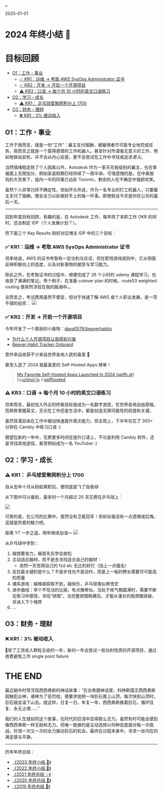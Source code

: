 [..](/)

2025-01-01

# 2024 年终小结 🦫

# 目标回顾

-   [O1：工作・事业](#o1%EF%BC%9A%E5%B7%A5%E4%BD%9C%E3%83%BB%E4%BA%8B%E4%B8%9A)
    -   [✅ KR1：运维 -> 考取 AWS SysOps Administrator 证书](#%E2%9C%85kr1%EF%BC%9A%E8%BF%90%E7%BB%B4%E8%80%83%E5%8F%96-aws-sysops-administrator%E8%AF%81%E4%B9%A6)
    -   [✅ KR2：开发 -> 开启一个开源项目](#%E2%9C%85kr2%EF%BC%9A%E5%BC%80%E5%8F%91%E5%BC%80%E5%90%AF%E4%B8%80%E4%B8%AA%E5%BC%80%E6%BA%90%E9%A1%B9%E7%9B%AE)
    -   [⚠️ KR3：口语 -> 每个月 10 小时的英文口语练习](#%E2%9A%A0%EF%B8%8Fkr3%EF%BC%9A%E5%8F%A3%E8%AF%AD%E6%AF%8F%E4%B8%AA%E6%9C%88-10%E5%B0%8F%E6%97%B6%E7%9A%84%E8%8B%B1%E6%96%87%E5%8F%A3%E8%AF%AD%E7%BB%83%E4%B9%A0)
-   [O2：学习・成长](#o2%EF%BC%9A%E5%AD%A6%E4%B9%A0%E3%83%BB%E6%88%90%E9%95%BF)
    -   [⚠️ KR1： 乒乓球爱聚网积分上 1700](#%E2%9A%A0%EF%B8%8Fkr1%EF%BC%9A%E4%B9%92%E4%B9%93%E7%90%83%E7%88%B1%E8%81%9A%E7%BD%91%E7%A7%AF%E5%88%86%E4%B8%8A-1700)
-   [O3：财务・理财](#o3%EF%BC%9A%E8%B4%A2%E5%8A%A1%E3%83%BB%E7%90%86%E8%B4%A2)
    -   [❌ KR1：3% 被动收入](#%E2%9D%8Ckr1%EF%BC%9A3%E8%A2%AB%E5%8A%A8%E6%94%B6%E5%85%A5)

## O1：工作・事业

工作于我而言，就是一份“工作”：雇主支付报酬，被雇佣者尽可能专业地完成任务，简而言之就是一个莫得感情的工作机器人。甚至针对所谓毫无意义的工作，例如地铁站安检，并不会从内心反感，更不会尝试在工作中寻找或追求*意义*。

当然情绪稳定除了个人因素以外，Autodesk 作为一家天花板级别的雇主，也在幸福感上无限加分，例如圣诞假期已经持续了一周半😅。可惜遗憾的是，在中美脱钩的大背景下，组内一半的同事已远赴 Toronto，剩余的人在不确定中强颜欢笑。

虽然个人非常讨厌不确定性，但如开头所说，作为一名专业的打工机器人，只要雇主支付了报酬，便会全力以赴做好手上的每一件事。即使假设今天是你在公司的最后一天。

---

回到年度目标回顾，有趣的是，在 Autodesk 工作，每年除了本职工作 OKR 的同时，还会制定 IDP（个人发展计划？）。

而下面三个 Key Results 刚好对应博主 IDP 中的三个目标：

### ✅ KR1：运维 -> 考取 AWS SysOps Administrator 证书

坦率地说，AWS 的证书考取有一定功利与应试，但在职场游戏规则中，它从侧面反映积极向上的态度，以及对新事物的接受与学习能力。

除此之外，在考取证书的过程中，顺便完成了 26 个小时的 udemy 课程学习，也收获了满满的笔记。举个例子，在准备 cutover plan 的时候，route53 weighted routing 便突然浮现在我的脑海中。。

总而言之，考试费用虽然不便宜，但对于快速了解 AWS 或个人职业发展，是一项不错的投资： ![](/images/blog/global/17357148148964.jpg)

### ✅ KR2：开发 -> 开启一个开源项目

今年开发了一个美丽的小废物：[daya0576/beaverhabits](https://github.com/daya0576/beaverhabits)

-   [为什么个人开源项目让我感到兴奋](/blog/20241116/open-source-feedback-loop/)
-   [Beaver Habit Tracker Onboard](https://github.com/daya0576/beaverhabits/wiki/Beaver-Habit-Tracker-Onboard)

意外幸运收获不少来自世界各地人民的喜爱 🥰

甚至入选了 2024 我最喜爱的 Self-Hosted Apps 榜单！

> [My Favorite Self-Hosted Apps Launched In 2024 (selfh.st)](https://www.reddit.com/r/selfhosted/comments/1hpmmyp/my_favorite_selfhosted_apps_launched_in_2024/)  
> by[u/shol-ly](https://www.reddit.com/user/shol-ly/) in[selfhosted](https://www.reddit.com/r/selfhosted/)

### ⚠️ KR3：口语 -> 每个月 10 小时的英文口语练习

坦率而言，最初加入外企的终极目标是成为一名数字游民，在世界各地自由穿梭。而熟练掌握英文，无论在工作还是生活中，都是创造无限可能性的前提和关键。

虽然耳濡目染在工作中被动快速提升英文能力，但主观上，下半年仅花了 300+ 分钟在 Cambly 中练习口语 :(

期望在新的一年中，花费更多时间在提升口语上，不论是利用 Cambly 软件，还是寻找其他途径，甚至例如成为一名 YouTuber :)

## O2：学习・成长

### ⚠️ KR1： 乒乓球爱聚网积分上 1700

自从去年十月从蚂蚁离职后，便彻底放飞了自我😅

从下图中可以看到，最多时一个月超过 20 天花费在乒乓球上：

![](/images/blog/global/17357136926306.jpg)

可笑的是，在公司的比赛中，竟然没有卫冕冠军！但却丝毫没有一点遗憾或后悔，这就是热爱的魅力吧。

距离 Y7 一步之遥，明年继续加油～ ![](/images/blog/global/17357205612076.jpg)

从乒乓球中学到：

1.  越想要发力，越首先先学会放松
2.  主动适应器材，而不是去寻找适合自己的器材：
    -   突然一天觉得自己的 fzd alc 无比的好打（加上一点撞击）
3.  反拉最关键的是什么？不是步伐也不是动作，而是上一板的劈长需要尽可能高的质量
4.  魂系游戏：越难越获取不到，越快乐，乒乓球类似黑悟空
5.  进步曲线：举个不恰当的比喻，有点像修仙，当处于练气期圆满时，需要不断在练习中感悟，寻找“拼图”。当完整拼图构建后，才能从漫长的瓶颈期突破，并进入下个境界
6.  …

## O3：财务・理财

### ❌ KR1：3% 被动收入

🤦除了工资收入颗粒无收的一年，新的一年会尝试一些功利性质的开源项目，通过收费避免工作 single point failure

# THE END

最近脑中时常浮现西西弗斯的神话故事：“在古希腊神话里，科林斯国王西西弗斯因触犯众神，诸神为了惩罚他，便要求他把一块巨石推上山顶，每次快到山顶时，巨石就会滚下山去。就这样，日复一日，年复一年，西西弗斯推着巨石，循环往复、永无止境……”

我们的人生就如同这个故事，在时代的巨浪中显得那么无力。虽然有时可能会感到像西西弗斯一样无助和无力，但唯一能做的是主动选择以何种态度面对每一次挑战，珍惜一次又一次的全力推动巨石的机会。最终在过程本身中，寻求一丝内在的满足感与平静。

---

历年年终总结：

-   [《2023 年终小结 🎄》](/blog/20231226/2023-summary/)
-   [《2022 年终小结 🐯》](/blog/20230122/2022-summary/)
-   [《2021 年终总结 ✨》](/blog/20220101/2021-daya-summary/)
-   [《2020 年终总结 🥳》](/blog/20210228/2020-summary/)
-   [《2019 年终总结 🎉》](/blog/20200119/2019-summary/)